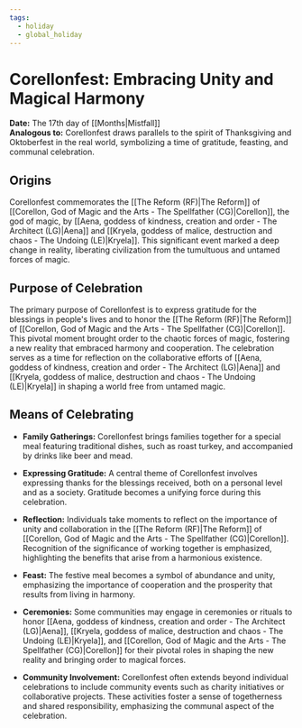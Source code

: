 ```yaml
---
tags:
  - holiday
  - global_holiday
---
```

# Corellonfest: Embracing Unity and Magical Harmony

**Date:** The 17th day of [[Months|Mistfall]]  
**Analogous to:** Corellonfest draws parallels to the spirit of Thanksgiving and Oktoberfest in the real world, symbolizing a time of gratitude, feasting, and communal celebration.

## Origins

Corellonfest commemorates the [[The Reform (RF)|The Reform]] of [[Corellon, God of Magic and the Arts - The Spellfather (CG)|Corellon]], the god of magic, by [[Aena, goddess of kindness, creation and order - The Architect (LG)|Aena]] and [[Kryela, goddess of malice, destruction and chaos - The Undoing (LE)|Kryela]]. This significant event marked a deep change in reality, liberating civilization from the tumultuous and untamed forces of magic.

## Purpose of Celebration

The primary purpose of Corellonfest is to express gratitude for the blessings in people's lives and to honor the [[The Reform (RF)|The Reform]] of [[Corellon, God of Magic and the Arts - The Spellfather (CG)|Corellon]]. This pivotal moment brought order to the chaotic forces of magic, fostering a new reality that embraced harmony and cooperation. The celebration serves as a time for reflection on the collaborative efforts of [[Aena, goddess of kindness, creation and order - The Architect (LG)|Aena]] and [[Kryela, goddess of malice, destruction and chaos - The Undoing (LE)|Kryela]] in shaping a world free from untamed magic.

## Means of Celebrating

- **Family Gatherings:** Corellonfest brings families together for a special meal featuring traditional dishes, such as roast turkey, and accompanied by drinks like beer and mead.

- **Expressing Gratitude:** A central theme of Corellonfest involves expressing thanks for the blessings received, both on a personal level and as a society. Gratitude becomes a unifying force during this celebration.

- **Reflection:** Individuals take moments to reflect on the importance of unity and collaboration in the [[The Reform (RF)|The Reform]] of [[Corellon, God of Magic and the Arts - The Spellfather (CG)|Corellon]]. Recognition of the significance of working together is emphasized, highlighting the benefits that arise from a harmonious existence.

- **Feast:** The festive meal becomes a symbol of abundance and unity, emphasizing the importance of cooperation and the prosperity that results from living in harmony.

- **Ceremonies:** Some communities may engage in ceremonies or rituals to honor [[Aena, goddess of kindness, creation and order - The Architect (LG)|Aena]], [[Kryela, goddess of malice, destruction and chaos - The Undoing (LE)|Kryela]], and [[Corellon, God of Magic and the Arts - The Spellfather (CG)|Corellon]] for their pivotal roles in shaping the new reality and bringing order to magical forces.

- **Community Involvement:** Corellonfest often extends beyond individual celebrations to include community events such as charity initiatives or collaborative projects. These activities foster a sense of togetherness and shared responsibility, emphasizing the communal aspect of the celebration.

